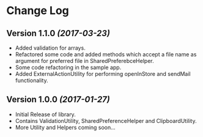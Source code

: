 Change Log
===============================================================================

Version 1.1.0 *(2017-03-23)*
----------------------------

* Added validation for arrays.
* Refactored some code and added methods which accept a file name as argument for preferred file in SharedPreferebceHelper.
* Some code refactoring in the sample app.
* Added ExternalActionUtility for performing openInStore and sendMail functionality.


Version 1.0.0 *(2017-01-27)*
----------------------------
* Initial Release of library.
* Contains ValidationUtility, SharedPreferenceHelper and ClipboardUtility.
* More Utility and Helpers coming soon...
